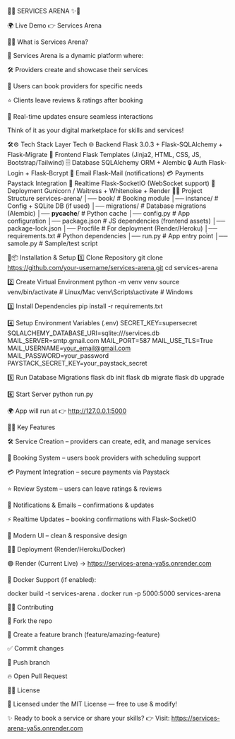 🎨✨ SERVICES ARENA ✨🎨

🌍 Live Demo 👉 Services Arena

🚀💡 What is Services Arena?

🎯 Services Arena is a dynamic platform where:

🛠️ Providers create and showcase their services

📅 Users can book providers for specific needs

⭐ Clients leave reviews & ratings after booking

🔔 Real-time updates ensure seamless interactions

Think of it as your digital marketplace for skills and services!

🛠️⚙️ Tech Stack
Layer	Tech
🌐 Backend	Flask 3.0.3 + Flask-SQLAlchemy + Flask-Migrate
🎨 Frontend	Flask Templates (Jinja2, HTML, CSS, JS, Bootstrap/Tailwind)
🗄️ Database	SQLAlchemy ORM + Alembic
🔒 Auth	Flask-Login + Flask-Bcrypt
💌 Email	Flask-Mail (notifications)
💳 Payments	Paystack Integration
🔄 Realtime	Flask-SocketIO (WebSocket support)
🚀 Deployment	Gunicorn / Waitress + Whitenoise + Render
📂📁 Project Structure
services-arena/
│── book/               # Booking module
│── instance/           # Config + SQLite DB (if used)
│── migrations/         # Database migrations (Alembic)
│── __pycache__/        # Python cache
│── config.py           # App configuration
│── package.json        # JS dependencies (frontend assets)
│── package-lock.json
│── Procfile            # For deployment (Render/Heroku)
│── requirements.txt    # Python dependencies
│── run.py              # App entry point
│── samole.py           # Sample/test script

🔑📦 Installation & Setup
1️⃣ Clone Repository
git clone https://github.com/your-username/services-arena.git
cd services-arena

2️⃣ Create Virtual Environment
python -m venv venv
source venv/bin/activate   # Linux/Mac
venv\Scripts\activate      # Windows

3️⃣ Install Dependencies
pip install -r requirements.txt

4️⃣ Setup Environment Variables (.env)
SECRET_KEY=supersecret
SQLALCHEMY_DATABASE_URI=sqlite:///services.db
MAIL_SERVER=smtp.gmail.com
MAIL_PORT=587
MAIL_USE_TLS=True
MAIL_USERNAME=your_email@gmail.com
MAIL_PASSWORD=your_password
PAYSTACK_SECRET_KEY=your_paystack_secret

5️⃣ Run Database Migrations
flask db init
flask db migrate
flask db upgrade

6️⃣ Start Server
python run.py


🌍 App will run at 👉 http://127.0.0.1:5000

🌟🎉 Key Features

🛠️ Service Creation – providers can create, edit, and manage services

📅 Booking System – users book providers with scheduling support

💳 Payment Integration – secure payments via Paystack

⭐ Review System – users can leave ratings & reviews

🔔 Notifications & Emails – confirmations & updates

⚡ Realtime Updates – booking confirmations with Flask-SocketIO

🎨 Modern UI – clean & responsive design

🐳🐙 Deployment (Render/Heroku/Docker)

🟣 Render (Current Live) → https://services-arena-ya5s.onrender.com

🐳 Docker Support (if enabled):

docker build -t services-arena .
docker run -p 5000:5000 services-arena

🤝💬 Contributing

🍴 Fork the repo

🌱 Create a feature branch (feature/amazing-feature)

✅ Commit changes

🚀 Push branch

🔥 Open Pull Request

📜📌 License

📝 Licensed under the MIT License — free to use & modify!

✨ Ready to book a service or share your skills?
👉 Visit: https://services-arena-ya5s.onrender.com